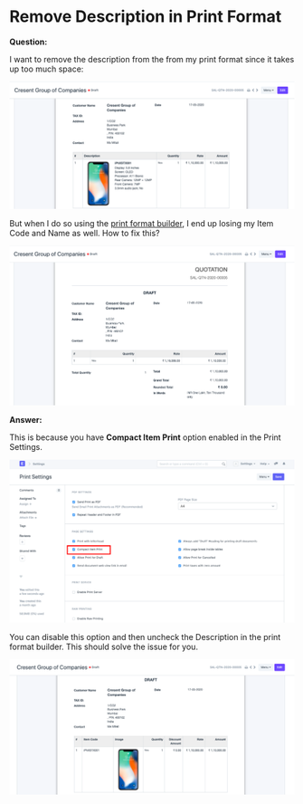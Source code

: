 
# Remove Description in Print Format



**Question:**


I want to remove the description from the from my print format since it takes up too much space:


![](/files/cDYxb5o.png)


But when I do so using the [print format builder](https://docs.erpnext.com/docs/user/manual/en/setting-up/print/print-format-builder), I end up losing my Item Code and Name as well. How to fix this?


![](/files/Fredaow.png)


**Answer:**


This is because you have **Compact Item Print** option enabled in the Print Settings.


![](/files/lCGM2tO.png)


You can disable this option and then uncheck the Description in the print format builder. This should solve the issue for you.


![](/files/6MI1aNw.png)




